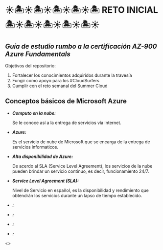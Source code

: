 # ☀🏝☀🏝☀🏝☀🏝☀🏝 RETO INICIAL 🏝☀🏝☀🏝☀🏝☀🏝☀
<h2><i>Guía de estudio rumbo a la certificación AZ-900 Azure Fundamentals</i></h2>
<p>Objetivos del repositorio:</p>
<ol>
  <li>Fortalecer los conocimientos adquiridos durante la travesía</li>
  <li>Fungir como apoyo para los #CloudSurfers</li>
  <li>Cumplir con el reto semanal del Summer Cloud</li>
</ol>
 
<h2>Conceptos básicos de Microsoft Azure</h2>
<ul>
  <li><i><b>Computo en la nube:</b></i></li>
  <p>Se le conoce así a la entrega de servicios vía internet.</p>
  
  <li><i><b>Azure:</b></i></li>
  <p>Es el servicio de nube de Microsoft que se encarga de la entrega de servicios informaticos.</p>
  
  <li><i><b>Alta disponibilidad de Azure:</b></i></li>
  <p>De acerdo al SLA (Service Level Agreement), los servicios de la nube pueden     brindar un servicio continuo, es decir, funcionamiento 24/7.</p>
  
  <li><i><b>Service Level Agreement (SLA):</b></i></li>
  <p>Nivel de Servicio en español, es la disponibilidad y rendimiento que obtendrán los servicios durante un lapso de tiempo establecido.</p>
  
  <li><i><b>:</b></i></li>
  <p></p>
  
  <li><i><b>:</b></i></li>
  <p></p>
  
  <li><i><b>:</b></i></li>
  <p></p>
  
  <li><i><b>:</b></i></li>
  <p></p>
  
</ul>
<></>



